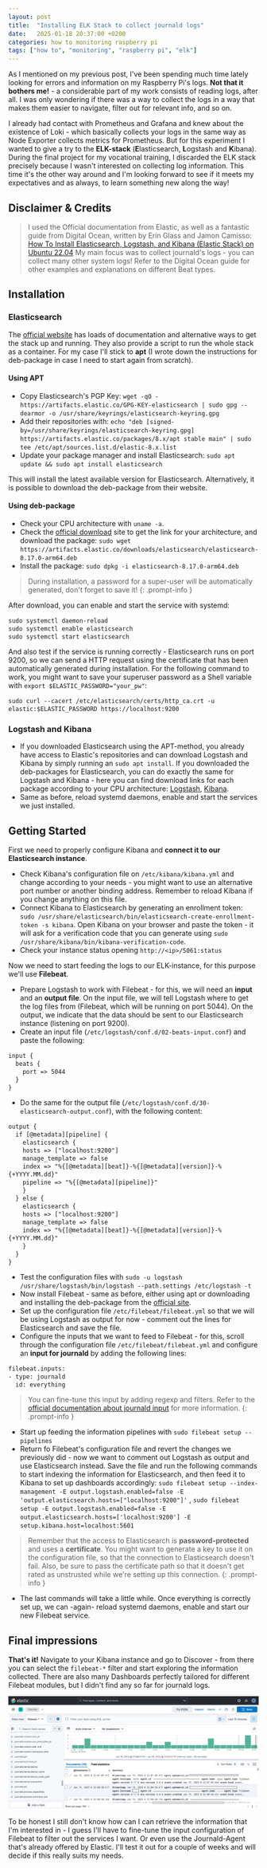 ```yaml
---
layout: post
title:  "Installing ELK Stack to collect journald logs"
date:   2025-01-18 20:37:00 +0200
categories: how to monitoring raspberry pi
tags: ["how to", "monitoring", "raspberry pi", "elk"]
---
```


As I mentioned on my previous post, I've been spending much time lately looking for errors and information on my Raspberry Pi's logs. **Not that it bothers me!** - a considerable part of my work consists of reading logs, after all. I was only wondering if there was a way to collect the logs in a way that makes them easier to navigate, filter out for relevant info, and so on.

I already had contact with Prometheus and Grafana and knew about the existence of Loki - which basically collects your logs in the same way as Node Exporter collects metrics for Prometheus. But for this experiment I wanted to give a try to the **ELK-stack** (**E**lasticsearch, **L**ogstash and **K**ibana). During the final project for my vocational training, I discarded the ELK stack precisely because I wasn't interested on collecting log information. This time it's the other way around and I'm looking forward to see if it meets my expectatives and as always, to learn something new along the way!


## Disclaimer & Credits

> I used the Official documentation from Elastic, as well as a fantastic guide from Digital Ocean, written by Erin Glass and Jamon Camisso: [How To Install Elasticsearch, Logstash, and Kibana (Elastic Stack) on Ubuntu 22.04](https://www.digitalocean.com/community/tutorials/how-to-install-elasticsearch-logstash-and-kibana-elastic-stack-on-ubuntu-22-04)
> My main focus was to collect journald's logs - you can collect many other system logs! Refer to the Digital Ocean guide for other examples and explanations on different Beat types.


## Installation

### Elasticsearch

The [official website](https://www.elastic.co/guide/en/elasticsearch/reference/current/setup.html) has loads of documentation and alternative ways to get the stack up and running. They also provide a script to run the whole stack as a container. For my case I'll stick to **apt** (I wrote down the instructions for deb-package in case I need to start again from scratch).

#### Using APT
- Copy Elasticsearch's PGP Key: ```wget -qO - https://artifacts.elastic.co/GPG-KEY-elasticsearch | sudo gpg --dearmor -o /usr/share/keyrings/elasticsearch-keyring.gpg```
- Add their repositories with: ```echo "deb [signed-by=/usr/share/keyrings/elasticsearch-keyring.gpg] https://artifacts.elastic.co/packages/8.x/apt stable main" | sudo tee /etc/apt/sources.list.d/elastic-8.x.list```
- Update your package manager and install Elasticsearch: ```sudo apt update && sudo apt install elasticsearch```

This will install the latest available version for Elasticsearch. Alternatively, it is possible to download the deb-package from their website.

#### Using deb-package
- Check your CPU architecture with ```uname -a```.
- Check the [official download](https://www.elastic.co/downloads/elasticsearch) site to get the link for your architecture, and download the package: ```sudo wget https://artifacts.elastic.co/downloads/elasticsearch/elasticsearch-8.17.0-arm64.deb```
- Install the package: ```sudo dpkg -i elasticsearch-8.17.0-arm64.deb```

> During installation, a password for a super-user will be automatically generated, don't forget to save it!
{: .prompt-info }


After download, you can enable and start the service with systemd:

```console
sudo systemctl daemon-reload
sudo systemctl enable elasticsearch
sudo systemctl start elasticsearch
```

And also test if the service is running correctly - Elasticsearch runs on port 9200, so we can send a HTTP request using the certificate that has been automatically generated during installation. For the following command to work, you might want to save your superuser password as a Shell variable with ```export $ELASTIC_PASSWORD="your_pw"```:

```console
sudo curl --cacert /etc/elasticsearch/certs/http_ca.crt -u elastic:$ELASTIC_PASSWORD https://localhost:9200 
```

### Logstash and Kibana

- If you downloaded Elasticsearch using the APT-method, you already have access to Elastic's repositories and can download Logstash and Kibana by simply running an ```sudo apt install```. If you downloaded the deb-packages for Elasticsearch, you can do exactly the same for Logstash and Kibana - here you can find download links for each package according to your CPU architecture: [Logstash](https://www.elastic.co/downloads/logstash), [Kibana](https://www.elastic.co/downloads/kibana).
- Same as before, reload systemd daemons, enable and start the services we just installed.


## Getting Started

First we need to properly configure Kibana and **connect it to our Elasticsearch instance**.

- Check Kibana's configuration file on ```/etc/kibana/kibana.yml``` and change according to your needs - you might want to use an alternative port number or another binding address. Remember to reload Kibana if you change anything on this file.
- Connect Kibana to Elasticsearch by generating an enrollment token: ```sudo /usr/share/elasticsearch/bin/elasticsearch-create-enrollment-token -s kibana```. Open Kibana on your browser and paste the token - it will ask for a verification code that you can generate using ```sudo /usr/share/kibana/bin/kibana-verification-code```. 
- Check your instance status opening ```http://<ip>/5061:status```

Now we need to start feeding the logs to our ELK-instance, for this purpose we'll use **Filebeat**.

- Prepare Logstash to work with Filebeat - for this, we will need an **input** and an **output file**. On the input file, we will tell Logstash where to get the log files from (Filebeat, which will be running on port 5044). On the output, we indicate that the data should be sent to our Elasticsearch instance (listening on port 9200). 
- Create an input file (```/etc/logstash/conf.d/02-beats-input.conf```) and paste the following:

```console
input {
  beats {
    port => 5044
  }
} 
```
- Do the same for the output file (```/etc/logstash/conf.d/30-elasticsearch-output.conf```), with the following content:

```console
output {
  if [@metadata][pipeline] {
	elasticsearch {
  	hosts => ["localhost:9200"]
  	manage_template => false
  	index => "%{[@metadata][beat]}-%{[@metadata][version]}-%{+YYYY.MM.dd}"
  	pipeline => "%{[@metadata][pipeline]}"
	}
  } else {
	elasticsearch {
  	hosts => ["localhost:9200"]
  	manage_template => false
  	index => "%{[@metadata][beat]}-%{[@metadata][version]}-%{+YYYY.MM.dd}"
	}
  }
}
```
- Test the configuration files with ```sudo -u logstash /usr/share/logstash/bin/logstash --path.settings /etc/logstash -t```
- Now install Filebeat - same as before, either using apt or downloading and installing the deb-package from the [official site](https://www.elastic.co/downloads/beats/filebeat).
- Set up the configuration file ```/etc/filebeat/filebeat.yml``` so that we will be using Logstash as output for now - comment out the lines for Elasticsearch and save the file.
- Configure the inputs that we want to feed to Filebeat - for this, scroll through the configuration file ```/etc/filebeat/filebeat.yml``` and configure an **input for journald** by adding the following lines:

```console
filebeat.inputs:
- type: journald
  id: everything
```

> You can fine-tune this input by adding regexp and filters. Refer to the [official documentation about journald input](https://www.elastic.co/guide/en/beats/filebeat/current/filebeat-input-journald.html) for more information.
{: .prompt-info }

- Start up feeding the information pipelines with ```sudo filebeat setup --pipelines```
- Return fo Filebeat's configuration file and revert the changes we previously did - now we want to comment out Logstash as output and use Elasticsearch instead. Save the file and run the following commands to start indexing the information for Elasticsearch, and then feed it to Kibana to set up dashboards accordingly: ```sudo filebeat setup --index-management -E output.logstash.enabled=false -E 'output.elasticsearch.hosts=["localhost:9200"]'``` , ```sudo filebeat setup -E output.logstash.enabled=false -E output.elasticsearch.hosts=['localhost:9200'] -E setup.kibana.host=localhost:5601```

> Remember that the access to Elasticsearch is **password-protected** and uses a **certificate**. You might want to generate a key to use it on the configuration file, so that the connection to Elasticsearch doesn't fail. Also, be sure to pass the certificate path so that it doesn't get rated as unstrusted while we're setting up this connection.
{: .prompt-info }

- The last commands will take a little while. Once everything is correctly set up, we can -again- reload systemd daemons, enable and start our new Filebeat service.

## Final impressions

**That's it!** Navigate to your Kibana instance and go to Discover - from there you can select the ```filebeat-*``` filter and start exploring the information collected. There are also many Dashboards perfectly tailored for different Filebeat modules, but I didn't find any so far for journald logs.

![Visualizing data collected from journald](/assets/img/kibana-dashboard.png)

To be honest I still don't know how can I can retrieve the information that I'm interested in - I guess I'll have to fine-tune the input configuration of Filebeat to filter out the services I want. Or even use the Journald-Agent that's already offered by Elastic. I'll test it out for a couple of weeks and will decide if this really suits my needs.